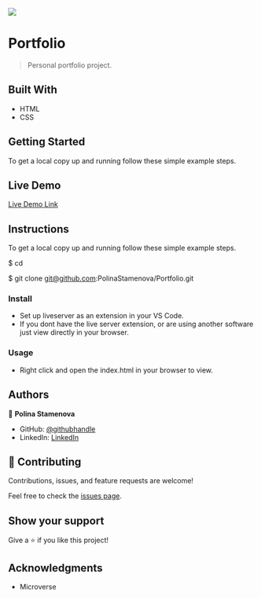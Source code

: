![](https://img.shields.io/badge/myapp-blueviolet)

# Portfolio

> Personal portfolio project.

<!-- ![screenshot](./app_screenshot.png) -->

## Built With

- HTML
- CSS

## Getting Started

To get a local copy up and running follow these simple example steps.

## Live Demo

[Live Demo Link](https://polinastamenova.github.io/Portfolio/)

## Instructions

To get a local copy up and running follow these simple example steps.

$ cd <folder>

$ git clone git@github.com:PolinaStamenova/Portfolio.git

### Install

- Set up liveserver as an extension in your VS Code.
- If you dont have the live server extension, or are using another software just view directly in your browser.

### Usage

- Right click and open the index.html in your browser to view.

## Authors

👤 **Polina Stamenova**

- GitHub: [@githubhandle](https://github.com/PolinaStamenova)
- LinkedIn: [LinkedIn](https://www.linkedin.com/in/polina-stamenova-a60766112/)

## 🤝 Contributing

Contributions, issues, and feature requests are welcome!

Feel free to check the [issues page](https://github.com/PolinaStamenova/Portfolio/issues).

## Show your support

Give a ⭐️ if you like this project!

## Acknowledgments

- Microverse
